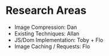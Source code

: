 # Research Areas
* Image Compression: Dan
* Existing Techniques: Allan
* JS/Dom Implementation: Toby + Flo
* Image Caching / Requests: Flo
